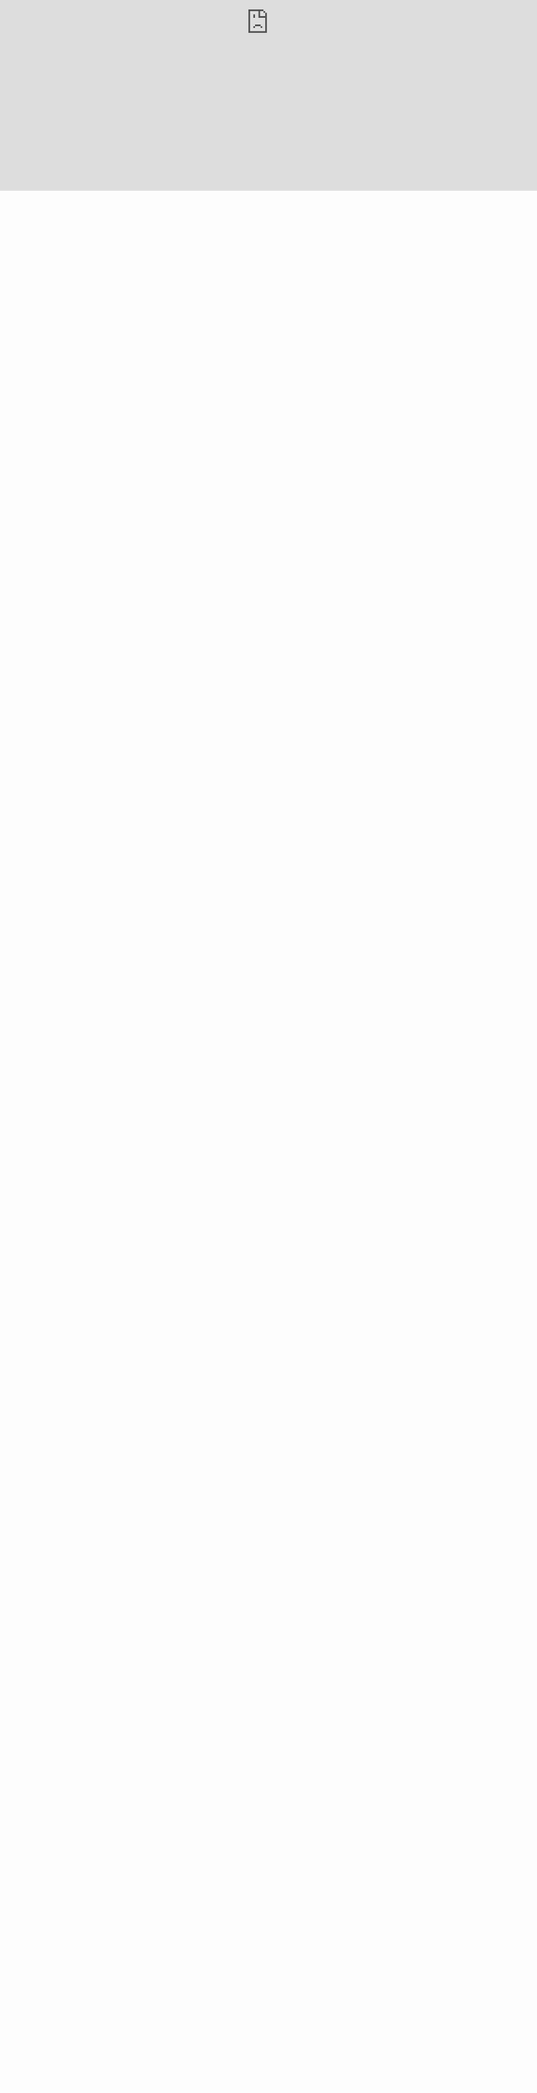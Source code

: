 ```yaml
---
layout: post
title: "You are free"
image: Wika_1.png
---
```


<!-- <iframe align="center" class="penisy" frameborder="0" src="https://itch.io/embed-upload/7394015?color=333333" allowfullscreen="" width="700" height="600"><a href="https://wika-domeracka.itch.io/you-are-free">Play You Are Free on itch.io</a></iframe> -->

<iframe src="https://itch.io/embed-upload/7394015?color=333333" frameborder="0" allow="autoplay; fullscreen; picture-in-picture" allowfullscreen="" style="position:absolute;top:0;left:0;width:960;height:600;" data-ready="true"></iframe>

### Lagrange

Lagrange is a minimalist Jekyll blog theme that I built from scratch. The purpose of this theme is to provide a simple, clean, content-focused blogging platform for your personal site or blog.
